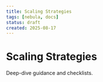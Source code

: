 ```yaml
---
title: Scaling Strategies
tags: [nebula, docs]
status: draft
created: 2025-08-17
---
```


# Scaling Strategies

Deep-dive guidance and checklists.
